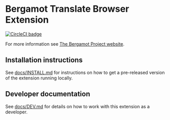 # Bergamot Translate Browser Extension

[![CircleCI badge](https://img.shields.io/circleci/project/github/mozilla-extensions/bergamot-browser-extension/main.svg?label=CircleCI)](https://circleci.com/gh/mozilla-extensions/bergamot-browser-extension/)

For more information see [The Bergamot Project website](https://browser.mt/).

## Installation instructions

See [docs/INSTALL.md](./docs/INSTALL.md) for instructions on how to get a pre-released version of the extension running locally.

## Developer documentation

See [docs/DEV.md](./docs/DEV.md) for details on how to work with this extension as a developer.
